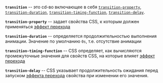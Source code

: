 **`transition`** -- это cd-во включающее в себя [`transition-property`](https://developer.mozilla.org/en-US/docs/Web/CSS/transition-property "Currently only available in English (US)"), [`transition-duration`](https://developer.mozilla.org/ru/docs/Web/CSS/transition-duration), [`transition-timing-function`](https://developer.mozilla.org/en-US/docs/Web/CSS/transition-timing-function "Currently only available in English (US)"), [`transition-delay`](https://developer.mozilla.org/en-US/docs/Web/CSS/transition-delay "Currently only available in English (US)").

 **`transition-property`** -- задает свойства CSS, к которым должен применяться [эффект перехода](https://developer.mozilla.org/en-US/docs/Web/CSS/CSS_Transitions/Using_CSS_transitions)

**`transition-duration`** -- определяется продолжительностью выполнения анимации. Значение по умолчанию `0s`, т.е. отсутствие анимации

**`transition-timing-function`**  -- CSS определяет, как вычисляются промежуточные значения для свойств CSS, на которые влияет [эффект перехода](https://developer.mozilla.org/en-US/docs/Web/CSS/CSS_Transitions/Using_CSS_transitions)

**`transition-delay`** -- CSS указывает продолжительность ожидания перед запуском [эффекта перехода](https://developer.mozilla.org/en-US/docs/Web/CSS/CSS_Transitions/Using_CSS_transitions) свойства при изменении его значения.
